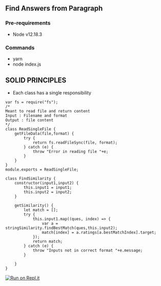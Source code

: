 ## Find Answers from Paragraph
### Pre-requirements 

- Node v12.18.3

### Commands

- yarn 
- node index.js



## SOLID PRINCIPLES 

* Each class has a single responsibility 

```
var fs = require("fs");
/*
Meant to read file and return content
Input : Filename and format
Output : file content 
*/
class ReadSingleFile {
    getFileData(file,format) {
        try {
            return fs.readFileSync(file, format);
        } catch (e) {
            throw "Error in reading file "+e;
        }        
    }
}
module.exports = ReadSingleFile;

class FindSimilarity {
    constructor(input1,input2) {
        this.input1 = input1;
        this.input2 = input2;
    }

    getSimilarity() {
        let match = [];
        try {
            this.input1.map((ques, index) => {
                var a = stringSimilarity.findBestMatch(ques,this.input2);
                match[index] = a.ratings[a.bestMatchIndex].target;
            });
            return match;   
        } catch (e) {
            throw "Inputs not in correct format "+e.message;
        }

    }
}

```
[![Run on Repl.it](https://repl.it/badge/github/kapilkhyani/findAnswerFromPara)](https://repl.it/github/kapilkhyani/findAnswerFromPara)
